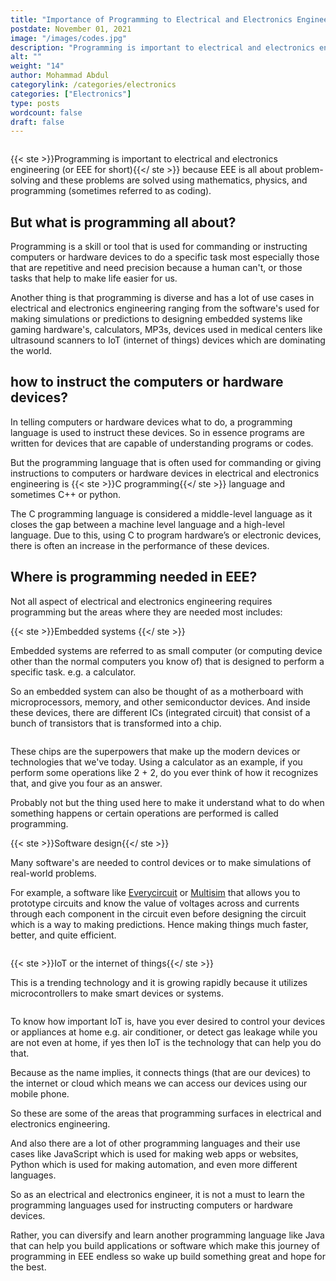 ```yaml
---
title: "Importance of Programming to Electrical and Electronics Engineering"
postdate: November 01, 2021
image: "/images/codes.jpg"
description: "Programming is important to electrical and electronics engineering because EEE is all about problem-solving and these problems are solved using mathematics, physics, and programming (sometimes referred to as coding)"
alt: ""
weight: "14"
author: Mohammad Abdul
categorylink: /categories/electronics
categories: ["Electronics"]
type: posts
wordcount: false
draft: false
---
```


<img loading="lazy" src="/images/codes.jpg" alt="">

{{< ste >}}Programming is important to electrical and electronics engineering (or EEE for short){{</ ste >}} because EEE is all about problem-solving and these problems are solved using mathematics, physics, and programming (sometimes referred to as coding).

## But what is programming all about?

Programming is a skill or tool that is used for commanding or instructing computers or hardware devices to do a specific task most especially those that are repetitive and need precision because a human can't, or those tasks that help to make life easier for us.

Another thing is that programming is diverse and has a lot of use cases in electrical and electronics engineering ranging from the software's used for making simulations or predictions to designing embedded systems like gaming hardware's, calculators, MP3s, devices used in medical centers like ultrasound scanners to IoT (internet of things) devices which are dominating the world.

## how to instruct the computers or hardware devices?

In telling computers or hardware devices what to do, a programming language is used to instruct these devices.
So in essence programs are written for devices that are capable of understanding programs or codes.

But the programming language that is often used for commanding or giving instructions to computers or hardware devices in electrical and electronics engineering is {{< ste >}}C programming{{</ ste >}} language and sometimes C++ or python.

The C programming language is considered a middle-level language as it closes the gap between a machine level language and a high-level language. Due to this, using C to program hardware’s or electronic devices, there is often an increase in the performance of these devices.

## Where is programming needed in EEE?

Not all aspect of electrical and electronics engineering requires programming but the areas where they are needed most includes:

{{< ste >}}Embedded systems {{</ ste >}}
<br>

Embedded systems are referred to as small computer (or computing device other than the normal computers you know of) that is designed to perform a specific task. e.g. a calculator.

So an embedded system can also be thought of as a motherboard with microprocessors, memory, and other semiconductor devices. And inside these devices, there are different ICs (integrated circuit) that consist of a bunch of transistors that is transformed into a chip.

<img loading="lazy" src="/images/embedded.jpg" alt="">

These chips are the superpowers that make up the modern devices or technologies that we've today. Using a calculator as an example, if you perform some operations like 2 + 2, do you ever think of how it recognizes that, and give you four as an answer.

Probably not but the thing used here to make it understand what to do when something happens or certain operations are performed is called programming.

{{< ste >}}Software design{{</ ste >}}
<br>

Many software's are needed to control devices or to make simulations of real-world problems.

For example, a software like <a class="links-to-others" href="https://www.everycircuit.com" target="_blank">Everycircuit</a> or <a class="links-to-others" href="https://www.multisim.com" target="_blank">Multisim</a> that allows you to prototype circuits and know the value of voltages across and currents through each component in the circuit even before designing the circuit which is a way to making predictions. Hence making things much faster, better, and quite efficient.

<img loading="lazy" src="/images/codes.jpg" alt="">

{{< ste >}}IoT or the internet of things{{</ ste >}}
<br>

This is a trending technology and it is growing rapidly because it utilizes microcontrollers to make smart devices or systems.

<img loading="lazy" src="/images/microarduino.jpg" alt="">

To know how important IoT is, have you ever desired to control your devices or appliances at home e.g. air conditioner, or detect gas leakage while you are not even at home, if yes then IoT is the technology that can help you do that.

Because as the name implies, it connects things (that are our devices) to the internet or cloud which means we can access our devices using our mobile phone.

So these are some of the areas that programming surfaces in electrical and electronics engineering.

And also there are a lot of other programming languages and their use cases like JavaScript which is used for making web apps or websites, Python which is used for making automation, and even more different languages.

So as an electrical and electronics engineer, it is not a must to learn the programming languages used for instructing computers or hardware devices.

Rather, you can diversify and learn another programming language like Java that can help you build applications or software which make this journey of programming in EEE endless so wake up build something great and hope for the best.
